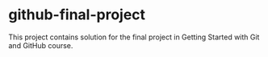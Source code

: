 # github-final-project
This project contains solution for the final project in Getting Started with Git and GitHub course.

